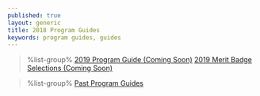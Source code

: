 ```yaml
---
published: true
layout: generic
title: 2018 Program Guides
keywords: program guides, guides
---
```


> %list-group%
> <a href="" class="list-group-item">2019 Program Guide (Coming Soon)</a>
> <a href="" class="list-group-item">2019 Merit Badge Selections (Coming Soon)</a>

> %list-group%
> <a href="archive/" class="list-group-item">Past Program Guides</a>
